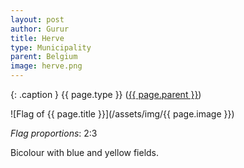 ```yaml
---
layout: post
author: Gurur
title: Herve
type: Municipality
parent: Belgium
image: herve.png
---
```

{: .caption }
{{ page.type }} ([{{ page.parent }}](/2019/03/14/belgium.html))

![Flag of {{ page.title }}](/assets/img/{{ page.image }})

*Flag proportions*: 2:3

Bicolour with blue and yellow fields.